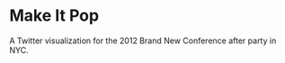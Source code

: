 Make It Pop
===========

A Twitter visualization for the 2012 Brand New Conference after party in NYC.